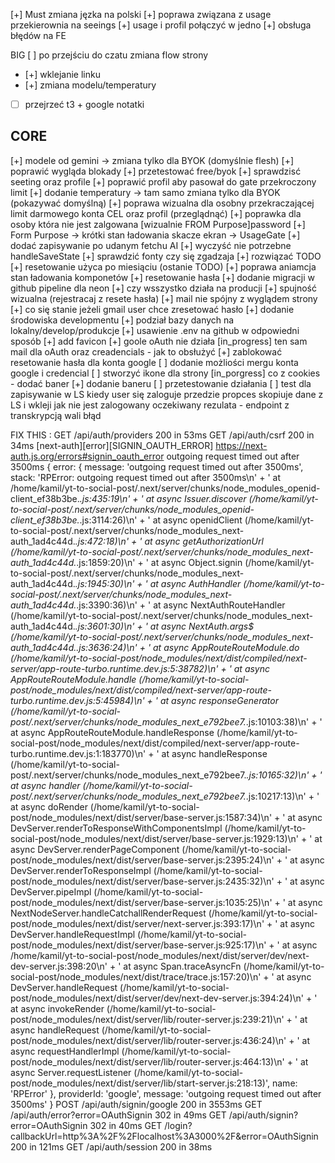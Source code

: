 [+] Must zmiana jęzka na polski
[+] poprawa związana z usage przekierownia na seeings
[+] usage i profil połączyć w jedno
[+] obsługa błędów na FE

BIG
[ ] po przejściu do czatu zmiana flow strony

- [+] wklejanie linku
- [+] zmiana modelu/temperatury
- [ ] przejrzeć t3 + google notatki

## CORE

[+] modele od gemini -> zmiana tylko dla BYOK (domyślnie flesh)
[+] poprawić wygląda blokady
[+] przetestować free/byok
[+] sprawdzisć seeting oraz profile
[+] poprawić profil aby pasował do gate przekroczony limit
[+] dodanie temperatury -> tam samo zmiana tylko dla BYOK (pokazywać domyślną)
[+] poprawa wizualna dla osobny przekraczającej limit darmowego konta CEL oraz profil (przeglądnąć)
[+] poprawka dla osoby która nie jest zalgowana [wizualnie FROM Purpose]password
[+] Form Purpose -> krótki stan ładowania skacze ekran -> UsageGate
[+] dodać zapisywanie po udanym fetchu AI
[+] wyczyść nie potrzebne handleSaveState
[+] sprawdzić fonty czy się zgadzaja
[+] rozwiązać TODO
[+] resetowanie użyca po miesiąciu (ostanie TODO)
[+] poprawa aniamcja stan ładowania komponetów
[+] resetowanie hasła 
  [+] dodanie migracji w github pipeline dla neon 
  [+] czy wsszystko działa na producji 
  [+] spujność wizualna (rejestracaj z resete hasła)
  [+] mail nie spójny z wyglądem strony 
  [+] co się stanie jeżeli gmail user chce zresetować hasło
[+] dodanie środowiska developmentu
  [+] podział bazy danych na lokalny/develop/produkcje
  [+] usawienie .env na github w odpowiedni sposób 
[+] add favicon
[+] goole oAuth nie działa 
[in_progress] ten sam mail dla oAuth oraz creadencials - jak to obsłużyć 
  [+] zablokować resetowanie hasła dla konta google
  [ ] dodanie możliości mergu konta google i credencial 
[ ] stworzyć ikone dla strony
[in_porgress] co z cookies - dodać baner
  [+] dodanie baneru
  [ ] przetestowanie działania
[ ] test dla zapisywanie w LS kiedy user się zaloguje przedzie propces skopiuje dane z LS i wkleji jak nie jest zalogowany oczekiwany rezulata - endpoint z transkrypcją wali błąd

FIX THIS :
 GET /api/auth/providers 200 in 53ms
 GET /api/auth/csrf 200 in 34ms
[next-auth][error][SIGNIN_OAUTH_ERROR] 
https://next-auth.js.org/errors#signin_oauth_error outgoing request timed out after 3500ms {
  error: {
    message: 'outgoing request timed out after 3500ms',
    stack: 'RPError: outgoing request timed out after 3500ms\n' +
      '    at /home/kamil/yt-to-social-post/.next/server/chunks/node_modules_openid-client_ef38b3be._.js:435:19\n' +
      '    at async Issuer.discover (/home/kamil/yt-to-social-post/.next/server/chunks/node_modules_openid-client_ef38b3be._.js:3114:26)\n' +
      '    at async openidClient (/home/kamil/yt-to-social-post/.next/server/chunks/node_modules_next-auth_1ad4c44d._.js:472:18)\n' +
      '    at async getAuthorizationUrl (/home/kamil/yt-to-social-post/.next/server/chunks/node_modules_next-auth_1ad4c44d._.js:1859:20)\n' +
      '    at async Object.signin (/home/kamil/yt-to-social-post/.next/server/chunks/node_modules_next-auth_1ad4c44d._.js:1945:30)\n' +
      '    at async AuthHandler (/home/kamil/yt-to-social-post/.next/server/chunks/node_modules_next-auth_1ad4c44d._.js:3390:36)\n' +
      '    at async NextAuthRouteHandler (/home/kamil/yt-to-social-post/.next/server/chunks/node_modules_next-auth_1ad4c44d._.js:3601:30)\n' +
      '    at async NextAuth._args$ (/home/kamil/yt-to-social-post/.next/server/chunks/node_modules_next-auth_1ad4c44d._.js:3636:24)\n' +
      '    at async AppRouteRouteModule.do (/home/kamil/yt-to-social-post/node_modules/next/dist/compiled/next-server/app-route-turbo.runtime.dev.js:5:38782)\n' +
      '    at async AppRouteRouteModule.handle (/home/kamil/yt-to-social-post/node_modules/next/dist/compiled/next-server/app-route-turbo.runtime.dev.js:5:45984)\n' +
      '    at async responseGenerator (/home/kamil/yt-to-social-post/.next/server/chunks/node_modules_next_e792bee7._.js:10103:38)\n' +
      '    at async AppRouteRouteModule.handleResponse (/home/kamil/yt-to-social-post/node_modules/next/dist/compiled/next-server/app-route-turbo.runtime.dev.js:1:183770)\n' +
      '    at async handleResponse (/home/kamil/yt-to-social-post/.next/server/chunks/node_modules_next_e792bee7._.js:10165:32)\n' +
      '    at async handler (/home/kamil/yt-to-social-post/.next/server/chunks/node_modules_next_e792bee7._.js:10217:13)\n' +
      '    at async doRender (/home/kamil/yt-to-social-post/node_modules/next/dist/server/base-server.js:1587:34)\n' +
      '    at async DevServer.renderToResponseWithComponentsImpl (/home/kamil/yt-to-social-post/node_modules/next/dist/server/base-server.js:1929:13)\n' +
      '    at async DevServer.renderPageComponent (/home/kamil/yt-to-social-post/node_modules/next/dist/server/base-server.js:2395:24)\n' +
      '    at async DevServer.renderToResponseImpl (/home/kamil/yt-to-social-post/node_modules/next/dist/server/base-server.js:2435:32)\n' +
      '    at async DevServer.pipeImpl (/home/kamil/yt-to-social-post/node_modules/next/dist/server/base-server.js:1035:25)\n' +
      '    at async NextNodeServer.handleCatchallRenderRequest (/home/kamil/yt-to-social-post/node_modules/next/dist/server/next-server.js:393:17)\n' +
      '    at async DevServer.handleRequestImpl (/home/kamil/yt-to-social-post/node_modules/next/dist/server/base-server.js:925:17)\n' +
      '    at async /home/kamil/yt-to-social-post/node_modules/next/dist/server/dev/next-dev-server.js:398:20\n' +
      '    at async Span.traceAsyncFn (/home/kamil/yt-to-social-post/node_modules/next/dist/trace/trace.js:157:20)\n' +
      '    at async DevServer.handleRequest (/home/kamil/yt-to-social-post/node_modules/next/dist/server/dev/next-dev-server.js:394:24)\n' +
      '    at async invokeRender (/home/kamil/yt-to-social-post/node_modules/next/dist/server/lib/router-server.js:239:21)\n' +
      '    at async handleRequest (/home/kamil/yt-to-social-post/node_modules/next/dist/server/lib/router-server.js:436:24)\n' +
      '    at async requestHandlerImpl (/home/kamil/yt-to-social-post/node_modules/next/dist/server/lib/router-server.js:464:13)\n' +
      '    at async Server.requestListener (/home/kamil/yt-to-social-post/node_modules/next/dist/server/lib/start-server.js:218:13)',
    name: 'RPError'
  },
  providerId: 'google',
  message: 'outgoing request timed out after 3500ms'
}
 POST /api/auth/signin/google 200 in 3553ms
 GET /api/auth/error?error=OAuthSignin 302 in 49ms
 GET /api/auth/signin?error=OAuthSignin 302 in 40ms
 GET /login?callbackUrl=http%3A%2F%2Flocalhost%3A3000%2F&error=OAuthSignin 200 in 121ms
 GET /api/auth/session 200 in 38ms
